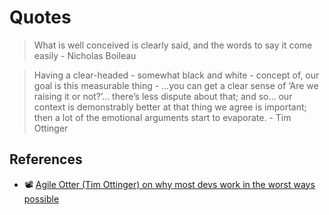 # Quotes

> What is well conceived is clearly said, and the words to say it come easily - Nicholas Boileau

> Having a clear-headed - somewhat black and white - concept of, our goal is this measurable thing - …you can get a clear sense of ‘Are we raising it or not?’… there’s less dispute about that; and so… our context is demonstrably better at that thing we agree is important; then a lot of the emotional arguments start to evaporate. - Tim Ottinger

## References

- 📽️ [Agile Otter (Tim Ottinger) on why most devs work in the worst ways possible](https://youtu.be/TkatsFF1XgQ?si=-tppV18rlxGMDal3)
